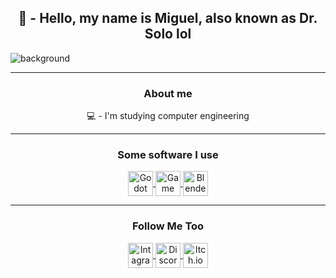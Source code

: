 <div class="main" title="head">
 	<!--	here is the background	-->
	<head>
	<h2 align=center> 🤖 - Hello, my name is Miguel, also known as Dr. Solo lol </h2>
	<img
		title	="background"
		alt	="background"	
		align	="center" 	
	 	src 	= "https://cdn.leonardo.ai/users/4ca3dbe5-820e-447b-aecc-ffb603540e48/generations/d2af487c-a848-457b-bea1-f48bab31117c/variations/UniversalUpscaler_d2af487c-a848-457b-bea1-f48bab31117c.jpg" 
 	/>
	</head>
	<hr>
	<div class="about me" align="center">
		<p>
			<h3> About me </h3>
			💻 - I'm studying computer engineering
		</p>
		<hr>
		<p>
			<h3 align=center>	Some software I use	</h3>
		</p>
		<div	align="center"	style = "display: inline_block">
			<a title="Godot" target="_blank" href="https://godotengine.org">
				<img title="Godot" alt="Godot Icon" height="40" width="40" align="center" src="https://upload.wikimedia.org/wikipedia/commons/thumb/6/6a/Godot_icon.svg/2048px-Godot_icon.svg.png" />
			</a>
			<a title="Game Maker" target="_blank" href="https://gamemaker.io/en">
				<img title="Game Maker" alt="Game Maker Icon" height="40" width="40" align="center" src = "https://freefilehippo.com/wp-content/uploads/2020/11/gamemaker-studio-2-logo.png" />
			</a>
			<a title="Blender" target="_blank" href="https://www.blender.org">
				<img title="Blender" alt="Blender Icon" height="40" width="40" align="center" src = "https://github.com/DoutorSolo/DoutorSolo/assets/132822901/0aacb41d-d132-4558-ad5b-ecb64a438e34" />
			</a>
			<!--
				<img title="Leonardo.AI"	alt="Leonardo.AI	Icon" 	height="50" width="120" align="center"	src = "https://media.licdn.com/dms/image/D4D12AQFMgqLxY9d83g/article-cover_image-shrink_600_2000/0/1701541946495?e=2147483647&v=beta&t=dTccd_Yui_jYqAYnLCDOrqbElOPvlJST6T1a-r6V8Cw"/>
			-->
		</div>
		<hr>
		<p>
			<h3 align=center>	Follow Me Too	</h3>
		</p>
		<div align="center" style = "display: inline_block">
			<a title="intagram"	target="_blank"							href	= "https://www.instagram.com/who_miguel_/" >
				<img alt="Intagram	Profile"	height="40" width="40" align="center"	src	= "https://upload.wikimedia.org/wikipedia/commons/thumb/a/a5/Instagram_icon.png/600px-Instagram_icon.png"/>
			</a>
			<a title="Discord" 	target="_blank" 						href 	= "https://discord.com/channels/@me/1242529222862573741" >
		                <img alt="Discord	Profile"	height="40" width="40" align="center" 	src 	= "https://github.com/DoutorSolo/DoutorSolo/assets/132822901/ec819b38-d12c-4c49-9ab3-d48ef3f4a6a7"/> 
			</a>
			<a title="Itch.io" 	target="_blank" 						href 	= "https://doutor-solo.itch.io" >
		                <img alt="Itch.io	Profile"	height="40" width="40" align="center" 	src 	= "https://cdn2.steamgriddb.com/icon_thumb/8b33ab221257b074d1d967042ad1d9d0.png"/> 
			</a>
		</div>
	</div>
</div>


<!--<a title="Leonardo.AI"	target="blank"							href 	= "https://app.leonardo.ai/profile/Doutor_Solo">
		      		<img alt="Leonardo.AI 	Profile"	height="50" width="120" align="center"	src 	= "https://media.licdn.com/dms/image/D4D12AQFMgqLxY9d83g/article-cover_image-shrink_600_2000/0/1701541946495?e=2147483647&v=beta&t=dTccd_Yui_jYqAYnLCDOrqbElOPvlJST6T1a-r6V8Cw"/> 
			</a>-->
